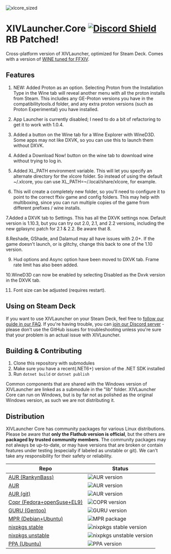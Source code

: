 ![xlcore_sized](https://user-images.githubusercontent.com/16760685/197423373-b6082cdb-dc1f-46db-8768-3f507f182ba8.png)

# XIVLauncher.Core  [![Discord Shield](https://discordapp.com/api/guilds/581875019861328007/widget.png?style=shield)](https://discord.gg/3NMcUV5) RB Patched!
Cross-platform version of XIVLauncher, optimized for Steam Deck. Comes with a version of [WINE tuned for FFXIV](https://github.com/goatcorp/wine-xiv-git).

## Features

1. NEW: Added Proton as an option. Selecting Proton from the Installation Type in the Wine tab will reveal another menu with all the proton installs from Steam. This includes any GE-Proton versions you have in the compatibilitytools.d folder, and any extra proton versions (such as Proton Experimental) you have installed.

2. App Launcher is currently disabled; I need to do a bit of refactoring to get it to work with 1.0.4.

3. Added a button on the Wine tab for a Wine Explorer with WineD3D. Some apps may not like DXVK, so you can use this to launch them without DXVK.

4. Added a Download Now! button on the wine tab to download wine without trying to log in.

5. Added XL_PATH environment variable. This will let you specify an alternate directory for the xlcore folder. So instead of using the default ~/.xlcore, you can use XL_PATH=~/.local/share/xlcore, for example.

6. This will create a completely new folder, so you'll need to configure it to point to the correct ffxiv game and config folders. This may help with multiboxing, since you can run multiple copies of the game from different prefixes / wine installs.

7.Added a DXVK tab to Settings. This has all the DXVK settings now. Default version is 1.10.3, but you can try out 2.0, 2.1, and 2.2 versions, including the new gplasync patch for 2.1 & 2.2. Be aware that 8.

8.Reshade, GShade, and Dalamud may all have issues with 2.0+. If the game doesn't launch, or is glitchy, change this back to one of the 1.10 version.

9. Hud options and Async option have been moved to DXVK tab. Frame rate limit has also been added.

10.WineD3D can now be enabled by selecting Disabled as the Dxvk version in the DXVK tab.

11. Font size can be adjusted (requires restart).

## Using on Steam Deck
If you want to use XIVLauncher on your Steam Deck, feel free to [follow our guide in our FAQ](https://goatcorp.github.io/faq/steamdeck). If you're having trouble, you can [join our Discord server](https://discord.gg/3NMcUV5) - please don't use the GitHub issues for troubleshooting unless you're sure that your problem is an actual issue with XIVLauncher.

## Building & Contributing
1. Clone this repository with submodules
2. Make sure you have a recent(.NET6+) version of the .NET SDK installed
2. Run `dotnet build` or `dotnet publish`

Common components that are shared with the Windows version of XIVLauncher are linked as a submodule in the "lib" folder. XIVLauncher Core can run on Windows, but is by far not as polished as the original Windows version, as such we are not distributing it.

## Distribution
XIVLauncher Core has community packages for various Linux distributions. Please be aware that **only the Flathub version is official**, but the others are **packaged by trusted community members**.  The community packages may not always be up-to-date, or may have versions that are broken or contain features under testing (especially if labeled as unstable or git). We can't take any responsibility for their safety or reliability.

| Repo        | Status      |
| ----------- | ----------- |
| [AUR (RankynBass)](https://aur.archlinux.org/packages/xivlauncher-rb) | ![AUR version](https://img.shields.io/aur/version/xivlauncher-rb) |
| [AUR](https://aur.archlinux.org/packages/xivlauncher) | ![AUR version](https://img.shields.io/aur/version/xivlauncher) |
| [AUR (git)](https://aur.archlinux.org/packages/xivlauncher-git) | ![AUR version](https://img.shields.io/aur/version/xivlauncher-git) |
| [Copr (Fedora+openSuse+EL9)](https://copr.fedorainfracloud.org/coprs/rankyn/xivlauncher/) | ![COPR version](https://img.shields.io/endpoint?url=https%3A%2F%2Fraw.githubusercontent.com%2Frankynbass%2FXIVLauncher4rpm%2Fmain%2Fbadge.json)|
| [GURU (Gentoo)](https://gitweb.gentoo.org/repo/proj/guru.git/tree/games-util/xivlauncher) | ![GURU version](https://repology.org/badge/version-for-repo/gentoo_ovl_guru/xivlauncher.svg?header=guru) |
| [MPR (Debian+Ubuntu)](https://mpr.makedeb.org/packages/xivlauncher)  | ![MPR package](https://repology.org/badge/version-for-repo/mpr/xivlauncher.svg?header=MPR) |
| [nixpkgs stable](https://search.nixos.org/packages?channel=22.11&from=0&size=50&sort=relevance&type=packages&query=xivlauncher) | ![nixpkgs stable version](https://repology.org/badge/version-for-repo/nix_stable_22_11/xivlauncher.svg?header=nixpkgs%2022.11) |
| [nixpkgs unstable](https://search.nixos.org/packages?channel=unstable&from=0&size=50&sort=relevance&type=packages&query=xivlauncher) | ![nixpkgs unstable version](https://repology.org/badge/version-for-repo/nix_unstable/xivlauncher.svg?header=nixpkgs%20unstable) |
| [PPA (Ubuntu)](https://launchpad.net/~linneris/+archive/ubuntu/xivlauncher-core-stable) | ![PPA version](https://img.shields.io/static/v1?label=PPA&message=1.0.3&color=brightgreen) |
